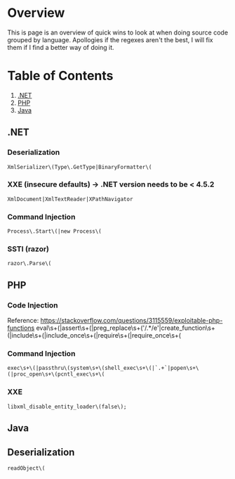 # Overview
This is page is an overview of quick wins to look at when doing source code grouped by language. Apollogies if the regexes aren't the best, I will fix them if I find a better way of doing it. 

# Table of Contents
1. [.NET](#.NET)
2. [PHP](#PHP)
3. [Java](#java)

## .NET
### Deserialization
	XmlSerializer\(Type\.GetType|BinaryFormatter\(

### XXE (insecure defaults) -> .NET version needs to be < 4.5.2
	XmlDocument|XmlTextReader|XPathNavigator	

### Command Injection
	Process\.Start\(|new Process\(

### SSTI (razor)
	razor\.Parse\(


## PHP

### Code Injection
Reference: https://stackoverflow.com/questions/3115559/exploitable-php-functions
	eval\s+\(|assert\s+\(|preg_replace\s+\('\/\.\*\/e'|create_function\s+\(|include\s+\(|include_once\s+\(|require\s+\(|require_once\s+\(

### Command Injection
	exec\s+\(|passthru\(system\s+\(shell_exec\s+\(|`.+`|popen\s+\(|proc_open\s+\(pcntl_exec\s+\(

### XXE
	libxml_disable_entity_loader\(false\);


## Java
## Deserialization
	readObject\(
